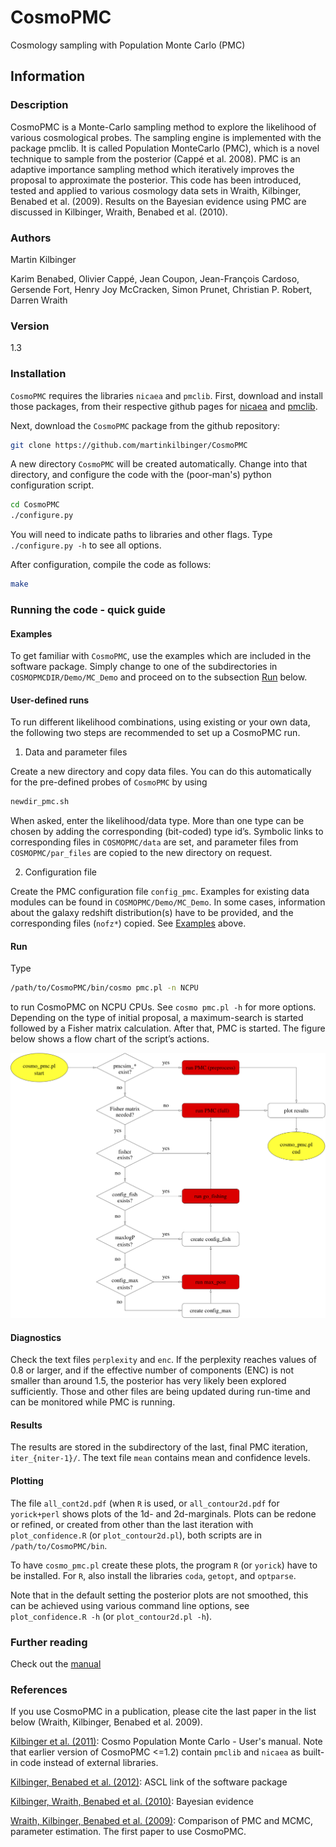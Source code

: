 # CosmoPMC
Cosmology sampling with Population Monte Carlo (PMC)

## Information

### Description

CosmoPMC is a Monte-Carlo sampling method to explore the likelihood of various
cosmological probes. The sampling engine is implemented with the package
pmclib. It is called Population MonteCarlo (PMC), which is a novel technique to
sample from the posterior (Cappé et al. 2008). PMC is an adaptive importance
sampling method which iteratively improves the proposal to approximate the
posterior. This code has been introduced, tested and applied to various
cosmology data sets in Wraith, Kilbinger, Benabed et al. (2009). Results on the
Bayesian evidence using PMC are discussed in Kilbinger, Wraith, Benabed et al.
(2010). 


### Authors

Martin Kilbinger

Karim Benabed, Olivier Cappé, Jean Coupon, Jean-François Cardoso, Gersende Fort, Henry Joy McCracken, Simon Prunet, Christian P. Robert, Darren Wraith 

### Version

1.3

### Installation

`CosmoPMC` requires the libraries `nicaea` and `pmclib`. First, download and install those packages, from their respective github pages for [nicaea](https://github.com/CosmoStat/nicaea) and [pmclib](https://github.com/martinkilbinger/pmclib).

Next, download the `CosmoPMC` package from the github repository:

```bash
git clone https://github.com/martinkilbinger/CosmoPMC
```

A new directory `CosmoPMC` will be created automatically. Change into that directory, and configure the code with the (poor-man's) python configuration script.

```bash
cd CosmoPMC
./configure.py
```

You will need to indicate paths to libraries and other flags. Type `./configure.py -h` to see all options.

After configuration, compile the code as follows:

```bash
make
```

### Running the code - quick guide

#### <a href="Examples"></a>Examples

To get familiar with `CosmoPMC`, use the examples which are included
in the software package. Simply change to one of the subdirectories in
`COSMOPMCDIR/Demo/MC_Demo` and proceed on to the subsection
[Run](#Run) below.

#### User-defined runs

To run different likelihood combinations, using existing or your own data, the following two
steps are recommended to set up a CosmoPMC run.

1. Data and parameter files

  Create a new directory and copy data files. You can do this automatically for the pre-defined
  probes of `CosmoPMC` by using

```bash
newdir_pmc.sh
```

  When asked, enter the likelihood/data type. More than one type can be chosen by
  adding the corresponding (bit-coded) type id’s. Symbolic links to corresponding
  files in `COSMOPMC/data` are set, and parameter files from `COSMOPMC/par_files`
  are copied to the new directory on request.

2. Configuration file

  Create the PMC configuration file `config_pmc`. Examples for existing data modules
  can be found in `COSMOPMC/Demo/MC_Demo`. In some cases, information about
  the galaxy redshift distribution(s) have to be provided, and the corresponding
  files (`nofz*`) copied. See [Examples](#Examples) above.


#### <a name="Run"></a>Run

Type

```bash
/path/to/CosmoPMC/bin/cosmo pmc.pl -n NCPU
```

to run CosmoPMC on NCPU CPUs. See `cosmo pmc.pl -h` for more options. Depending
on the type of initial proposal, a maximum-search is started followed by a
Fisher matrix calculation. After that, PMC is started. The figure below shows a flow
chart of the script’s actions.

<p align="center">
  <img width="520" src="Manual/cosmo_pmc_flow.png">
</p>


#### Diagnostics

Check the text files `perplexity` and `enc`. If the perplexity reaches values of 0.8 or
larger, and if the effective number of components (ENC) is not smaller than around
1.5, the posterior has very likely been explored sufficiently. Those and other
files are being updated during run-time and can be monitored while PMC is running.

#### Results

The results are stored in the subdirectory of the last, final PMC iteration,
`iter_{niter-1}/`. The text file `mean` contains mean and confidence levels.

#### Plotting

The file `all_cont2d.pdf` (when `R` is used, or `all_contour2d.pdf` for `yorick+perl`
shows plots of the 1d- and 2d-marginals. Plots can be
redone or refined, or created from other than the last iteration with
`plot_confidence.R` (or `plot_contour2d.pl`), both scripts are in `/path/to/CosmoPMC/bin`.

To have `cosmo_pmc.pl` create these plots, the program `R` (or `yorick`) have to be installed.
For `R`, also install the libraries `coda`, `getopt`, and `optparse`.

Note that in the default setting the posterior plots are not smoothed, this can be achieved
using various command line options, see `plot_confidence.R -h` (or `plot_contour2d.pl -h`).


### Further reading

Check out the [manual](https://github.com/martinkilbinger/CosmoPMC/blob/master/Manual/manual.pdf) 

### References

If you use CosmoPMC in a publication, please cite the last paper in the list below (Wraith, Kilbinger, Benabed et al. 2009).

[Kilbinger et al. (2011)](https://arxiv.org/abs/1101.0950): Cosmo Population Monte Carlo - User's manual. Note that earlier version of CosmoPMC <=1.2) contain `pmclib` and `nicaea` as built-in code instead of external libraries.

[Kilbinger, Benabed et al. (2012)](http://ascl.net/1212.006): ASCL link of the software package

[Kilbinger, Wraith, Benabed et al. (2010)](https://arxiv.org/abs/0912.1614): Bayesian evidence

[Wraith, Kilbinger, Benabed et al. (2009)](https://arxiv.org/abs/0903.0837): Comparison of PMC and MCMC, parameter estimation. The first paper to use CosmoPMC.

